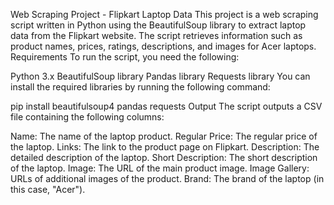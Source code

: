 Web Scraping Project - Flipkart Laptop Data
This project is a web scraping script written in Python using the BeautifulSoup library to extract laptop data from the Flipkart website. The script retrieves information such as product names, prices, ratings, descriptions, and images for Acer laptops.
Requirements
To run the script, you need the following:

Python 3.x
BeautifulSoup library
Pandas library
Requests library
You can install the required libraries by running the following command:

pip install beautifulsoup4 pandas requests
Output
The script outputs a CSV file containing the following columns:

Name: The name of the laptop product.
Regular Price: The regular price of the laptop.
Links: The link to the product page on Flipkart.
Description: The detailed description of the laptop.
Short Description: The short description of the laptop.
Image: The URL of the main product image.
Image Gallery: URLs of additional images of the product.
Brand: The brand of the laptop (in this case, "Acer").
